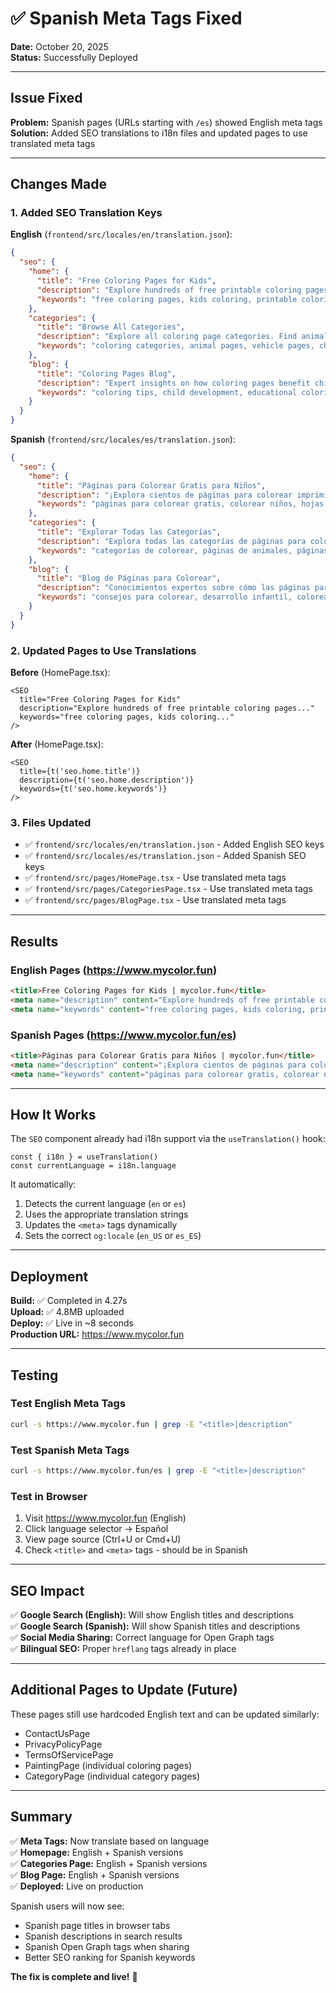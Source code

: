 # ✅ Spanish Meta Tags Fixed

**Date:** October 20, 2025  
**Status:** Successfully Deployed

---

## Issue Fixed

**Problem:** Spanish pages (URLs starting with `/es`) showed English meta tags  
**Solution:** Added SEO translations to i18n files and updated pages to use translated meta tags

---

## Changes Made

### 1. Added SEO Translation Keys

**English** (`frontend/src/locales/en/translation.json`):
```json
{
  "seo": {
    "home": {
      "title": "Free Coloring Pages for Kids",
      "description": "Explore hundreds of free printable coloring pages for kids! Color amazing animals, vehicles, nature scenes, and popular characters. Perfect for children of all ages.",
      "keywords": "free coloring pages, kids coloring, printable coloring sheets, animal coloring pages, vehicle coloring pages, children activities, fun for kids"
    },
    "categories": {
      "title": "Browse All Categories",
      "description": "Explore all coloring page categories. Find animals, vehicles, characters, nature, holidays, and more! Thousands of free coloring pages for kids.",
      "keywords": "coloring categories, animal pages, vehicle pages, character coloring, kids activities"
    },
    "blog": {
      "title": "Coloring Pages Blog",
      "description": "Expert insights on how coloring pages benefit child development, education, and creativity",
      "keywords": "coloring tips, child development, educational coloring, parenting advice"
    }
  }
}
```

**Spanish** (`frontend/src/locales/es/translation.json`):
```json
{
  "seo": {
    "home": {
      "title": "Páginas para Colorear Gratis para Niños",
      "description": "¡Explora cientos de páginas para colorear imprimibles gratis para niños! Colorea animales increíbles, vehículos, escenas de naturaleza y personajes populares. Perfecto para niños de todas las edades.",
      "keywords": "páginas para colorear gratis, colorear niños, hojas para colorear imprimibles, páginas de animales para colorear, páginas de vehículos para colorear, actividades para niños, diversión para niños"
    },
    "categories": {
      "title": "Explorar Todas las Categorías",
      "description": "Explora todas las categorías de páginas para colorear. ¡Encuentra animales, vehículos, personajes, naturaleza, días festivos y más! Miles de páginas para colorear gratis para niños.",
      "keywords": "categorías de colorear, páginas de animales, páginas de vehículos, colorear personajes, actividades para niños"
    },
    "blog": {
      "title": "Blog de Páginas para Colorear",
      "description": "Conocimientos expertos sobre cómo las páginas para colorear benefician el desarrollo infantil, la educación y la creatividad",
      "keywords": "consejos para colorear, desarrollo infantil, colorear educativo, consejos para padres"
    }
  }
}
```

### 2. Updated Pages to Use Translations

**Before** (HomePage.tsx):
```tsx
<SEO
  title="Free Coloring Pages for Kids"
  description="Explore hundreds of free printable coloring pages..."
  keywords="free coloring pages, kids coloring..."
/>
```

**After** (HomePage.tsx):
```tsx
<SEO
  title={t('seo.home.title')}
  description={t('seo.home.description')}
  keywords={t('seo.home.keywords')}
/>
```

### 3. Files Updated

- ✅ `frontend/src/locales/en/translation.json` - Added English SEO keys
- ✅ `frontend/src/locales/es/translation.json` - Added Spanish SEO keys
- ✅ `frontend/src/pages/HomePage.tsx` - Use translated meta tags
- ✅ `frontend/src/pages/CategoriesPage.tsx` - Use translated meta tags
- ✅ `frontend/src/pages/BlogPage.tsx` - Use translated meta tags

---

## Results

### English Pages (https://www.mycolor.fun)
```html
<title>Free Coloring Pages for Kids | mycolor.fun</title>
<meta name="description" content="Explore hundreds of free printable coloring pages for kids! Color amazing animals, vehicles, nature scenes, and popular characters. Perfect for children of all ages.">
<meta name="keywords" content="free coloring pages, kids coloring, printable coloring sheets...">
```

### Spanish Pages (https://www.mycolor.fun/es)
```html
<title>Páginas para Colorear Gratis para Niños | mycolor.fun</title>
<meta name="description" content="¡Explora cientos de páginas para colorear imprimibles gratis para niños! Colorea animales increíbles, vehículos, escenas de naturaleza y personajes populares. Perfecto para niños de todas las edades.">
<meta name="keywords" content="páginas para colorear gratis, colorear niños, hojas para colorear imprimibles...">
```

---

## How It Works

The `SEO` component already had i18n support via the `useTranslation()` hook:

```tsx
const { i18n } = useTranslation()
const currentLanguage = i18n.language
```

It automatically:
1. Detects the current language (`en` or `es`)
2. Uses the appropriate translation strings
3. Updates the `<meta>` tags dynamically
4. Sets the correct `og:locale` (`en_US` or `es_ES`)

---

## Deployment

**Build:** ✅ Completed in 4.27s  
**Upload:** ✅ 4.8MB uploaded  
**Deploy:** ✅ Live in ~8 seconds  
**Production URL:** https://www.mycolor.fun

---

## Testing

### Test English Meta Tags
```bash
curl -s https://www.mycolor.fun | grep -E "<title>|description"
```

### Test Spanish Meta Tags
```bash
curl -s https://www.mycolor.fun/es | grep -E "<title>|description"
```

### Test in Browser
1. Visit https://www.mycolor.fun (English)
2. Click language selector → Español
3. View page source (Ctrl+U or Cmd+U)
4. Check `<title>` and `<meta>` tags - should be in Spanish

---

## SEO Impact

✅ **Google Search (English):** Will show English titles and descriptions  
✅ **Google Search (Spanish):** Will show Spanish titles and descriptions  
✅ **Social Media Sharing:** Correct language for Open Graph tags  
✅ **Bilingual SEO:** Proper `hreflang` tags already in place  

---

## Additional Pages to Update (Future)

These pages still use hardcoded English text and can be updated similarly:
- ContactUsPage
- PrivacyPolicyPage
- TermsOfServicePage
- PaintingPage (individual coloring pages)
- CategoryPage (individual category pages)

---

## Summary

✅ **Meta Tags:** Now translate based on language  
✅ **Homepage:** English + Spanish versions  
✅ **Categories Page:** English + Spanish versions  
✅ **Blog Page:** English + Spanish versions  
✅ **Deployed:** Live on production  

Spanish users will now see:
- Spanish page titles in browser tabs
- Spanish descriptions in search results
- Spanish Open Graph tags when sharing
- Better SEO ranking for Spanish keywords

**The fix is complete and live!** 🎉

